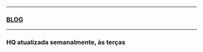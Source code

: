 <hr size="12" width="100%" align="center" color="black">        
<div style="text-align: left"><a href="https://limaof.github.io/blog/"><h3><b>BLOG</b></h3></a></div>
<hr size="12" width="100%" align="center" color="black">

### HQ atualizada semanalmente, às terças
